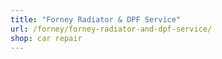 ```yaml
---
title: "Forney Radiator & DPF Service"
url: /forney/forney-radiator-and-dpf-service/
shop: car repair
---
```

